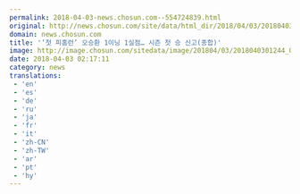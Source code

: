```yaml
---
permalink: 2018-04-03-news.chosun.com--554724839.html
original: http://news.chosun.com/site/data/html_dir/2018/04/03/2018040301297.html
domain: news.chosun.com
title: '‘첫 피홈런’ 오승환 1이닝 1실점… 시즌 첫 승 신고(종합)'
image: http://image.chosun.com/sitedata/image/201804/03/2018040301244_0.png
date: 2018-04-03 02:17:11
category: news
translations: 
 - 'en'
 - 'es'
 - 'de'
 - 'ru'
 - 'ja'
 - 'fr'
 - 'it'
 - 'zh-CN'
 - 'zh-TW'
 - 'ar'
 - 'pt'
 - 'hy'
---
```


